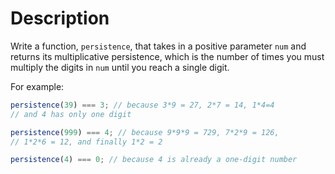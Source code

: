 # Description

Write a function, `persistence`, that takes in a positive parameter `num` and returns its multiplicative persistence, which is the number of times you must multiply the digits in `num` until you reach a single digit.

For example:

```javascript
persistence(39) === 3; // because 3*9 = 27, 2*7 = 14, 1*4=4
// and 4 has only one digit

persistence(999) === 4; // because 9*9*9 = 729, 7*2*9 = 126,
// 1*2*6 = 12, and finally 1*2 = 2

persistence(4) === 0; // because 4 is already a one-digit number
```

